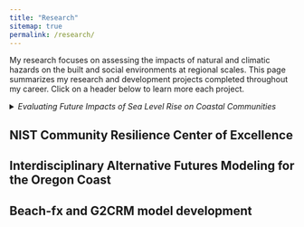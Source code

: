 ```yaml
---
title: "Research"
sitemap: true
permalink: /research/
---
```


My research focuses on assessing the impacts of natural and climatic hazards on the built and social environments at regional scales. This page summarizes my research and development projects completed throughout my career. Click on a header below to learn more each project. 


<!-- Hurricane Overland Hazards and the Built Environment
------
This work focuses on ___ 

 -->


<details>
<summary> <i>Evaluating Future Impacts of Sea Level Rise on Coastal Communities </i> </summary>

<b> Summary: </b> <br>
I completed this work as a part of my postdoc as a National Research Council Postdoctoral Fellow at the National Institute of Standards and Technology. The objective of this work was to develop decision-support tools 

<b> Nice Figure: </b> <br>

<b>Research products originating from this project</b>: <br>
Two manuscripts ([1](https://doi.org/10.1016/j.ijdrr.2025.105649),[2](https://doi.org/10.1016/j.ijdrr.2025.105742)), one Jupyter notebook ([1](https://zenodo.org/records/12573416)), and one geospatial agent-based model ([1](https://zenodo.org/records/15120769)). 

<b> Funding</b>: <br>
Two years of salary plus travel assistance. 

</details>



NIST Community Resilience Center of Excellence 
------

Interdisciplinary Alternative Futures Modeling for the Oregon Coast 
------

Beach-fx and G2CRM model development 
------
